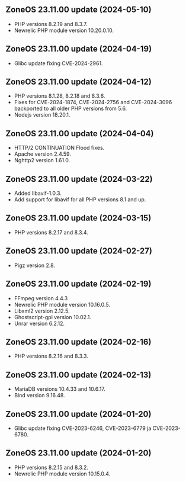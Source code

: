 ## ZoneOS 23.11.00 update (2024-05-10)

  * PHP versions 8.2.19 and 8.3.7.
  * Newrelic PHP module version 10.20.0.10.

## ZoneOS 23.11.00 update (2024-04-19)

  * Glibc update fixing CVE-2024-2961.

## ZoneOS 23.11.00 update (2024-04-12)

  * PHP versions 8.1.28, 8.2.18 and 8.3.6.
  * Fixes for CVE-2024-1874, CVE-2024-2756 and CVE-2024-3096 backported to all older PHP versions from 5.6.
  * Nodejs version 18.20.1.

## ZoneOS 23.11.00 update (2024-04-04)

  * HTTP/2 CONTINUATION Flood fixes.
  * Apache version 2.4.59.
  * Nghttp2 version 1.61.0.

## ZoneOS 23.11.00 update (2024-03-22)

  * Added libavif-1.0.3.
  * Add support for libavif for all PHP versions 8.1 and up.

## ZoneOS 23.11.00 update (2024-03-15)

  * PHP versions 8.2.17 and 8.3.4.

## ZoneOS 23.11.00 update (2024-02-27)

  * Pigz version 2.8.

## ZoneOS 23.11.00 update (2024-02-19)

  * FFmpeg version 4.4.3
  * Newrelic PHP module version 10.16.0.5.
  * Libxml2 version 2.12.5.
  * Ghostscript-gpl version 10.02.1.
  * Unrar version 6.2.12.

## ZoneOS 23.11.00 update (2024-02-16)

  * PHP versions 8.2.16 and 8.3.3.

## ZoneOS 23.11.00 update (2024-02-13)

  * MariaDB versions 10.4.33 and 10.6.17.
  * Bind version 9.16.48.

## ZoneOS 23.11.00 update (2024-01-20)

  * Glibc update fixing CVE-2023-6246, CVE-2023-6779 ja CVE-2023-6780.

## ZoneOS 23.11.00 update (2024-01-20)

  * PHP versions 8.2.15 and 8.3.2.
  * Newrelic PHP module version 10.15.0.4.

